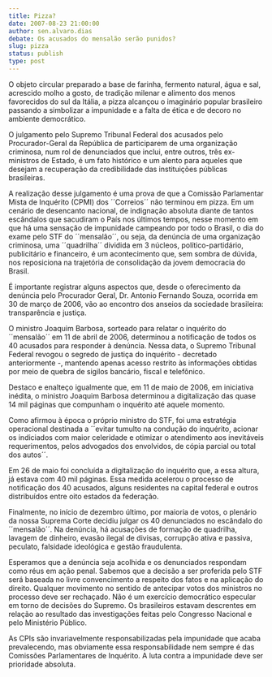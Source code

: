 ```yaml
---
title: Pizza?
date: 2007-08-23 21:00:00
author: sen.alvaro.dias
debate: Os acusados do mensalão serão punidos?
slug: pizza
status: publish 
type: post
---
```


O objeto circular preparado a base de farinha, fermento natural, água e sal, acrescido molho a gosto, de tradição milenar e alimento dos menos favorecidos do sul da Itália, a pizza alcançou o imaginário popular brasileiro passando a simbolizar a impunidade e a falta de ética e de decoro no ambiente democrático.  

  

O julgamento pelo Supremo Tribunal Federal dos acusados pelo Procurador-Geral da República de participarem de uma organização criminosa, num rol de denunciados que inclui, entre outros, três ex-ministros de Estado, é um fato histórico e um alento para aqueles que desejam a recuperação da credibilidade das instituições públicas brasileiras.  

  

A realização desse julgamento é uma prova de que a Comissão Parlamentar Mista de Inquérito (CPMI) dos ´´Correios´´ não terminou em pizza. Em um cenário de desencanto nacional, de indignação absoluta diante de tantos escândalos que sacudiram o País nos últimos tempos, nesse momento em que há uma sensação de impunidade campeando por todo o Brasil, o dia do exame pelo STF do ´´mensalão´´, ou seja, da denúncia de uma organização criminosa, uma ´´quadrilha´´ dividida em 3 núcleos, político-partidário, publicitário e financeiro, é um acontecimento que, sem sombra de dúvida, nos reposiciona na trajetória de consolidação da jovem democracia do Brasil.  

  

É importante registrar alguns aspectos que, desde o oferecimento da denúncia pelo Procurador Geral, Dr. Antonio Fernando Souza, ocorrida em 30 de março de 2006, vão ao encontro dos anseios da sociedade brasileira: transparência e justiça.  

  

O ministro Joaquim Barbosa, sorteado para relatar o inquérito do ´´mensalão´´ em 11 de abril de 2006, determinou a notificação de todos os 40 acusados para responder à denúncia. Nessa data, o Supremo Tribunal Federal revogou o segredo de justiça do inquérito - decretado anteriormente -, mantendo apenas acesso restrito às informações obtidas por meio de quebra de sigilos bancário, fiscal e telefônico.  

  

Destaco e enalteço igualmente que, em 11 de maio de 2006, em iniciativa inédita, o ministro Joaquim Barbosa determinou a digitalização das quase 14 mil páginas que compunham o inquérito até aquele momento.  

  

Como afirmou à época o próprio ministro do STF, foi uma estratégia operacional destinada a ´´evitar tumulto na condução do inquérito, acionar os indiciados com maior celeridade e otimizar o atendimento aos inevitáveis requerimentos, pelos advogados dos envolvidos, de cópia parcial ou total dos autos´´.  

  

Em 26 de maio foi concluída a digitalização do inquérito que, a essa altura, já estava com 40 mil páginas. Essa medida acelerou o processo de notificação dos 40 acusados, alguns residentes na capital federal e outros distribuídos entre oito estados da federação.  

  

Finalmente, no início de dezembro último, por maioria de votos, o plenário da nossa Suprema Corte decidiu julgar os 40 denunciados no escândalo do ´´mensalão´´. Na denúncia, há acusações de formação de quadrilha, lavagem de dinheiro, evasão ilegal de divisas, corrupção ativa e passiva, peculato, falsidade ideológica e gestão fraudulenta.  

  

Esperamos que a denúncia seja acolhida e os denunciados respondam como réus em ação penal. Sabemos que a decisão a ser proferida pelo STF será baseada no livre convencimento a respeito dos fatos e na aplicação do direito. Qualquer movimento no sentido de antecipar votos dos ministros no processo deve ser rechaçado. Não é um exercício democrático especular em torno de decisões do Supremo. Os brasileiros estavam descrentes em relação ao resultado das investigações feitas pelo Congresso Nacional e pelo Ministério Público.  

  

As CPIs são invariavelmente responsabilizadas pela impunidade que acaba prevalecendo, mas obviamente essa responsabilidade nem sempre é das Comissões Parlamentares de Inquérito. A luta contra a impunidade deve ser prioridade absoluta.
